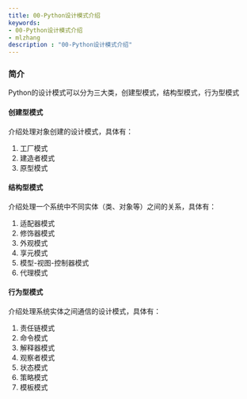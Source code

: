 ```yaml
---
title: 00-Python设计模式介绍
keywords:
- 00-Python设计模式介绍
- mlzhang
description : "00-Python设计模式介绍"
---
```

### 简介

Python的设计模式可以分为三大类，创建型模式，结构型模式，行为型模式



#### 创建型模式

介绍处理对象创建的设计模式，具体有：

1. 工厂模式
2. 建造者模式
3. 原型模式

#### 结构型模式

介绍处理一个系统中不同实体（类、对象等）之间的关系，具体有：

1. 适配器模式
2. 修饰器模式
3. 外观模式
4. 享元模式
5. 模型-视图-控制器模式
6. 代理模式

#### 行为型模式

介绍处理系统实体之间通信的设计模式，具体有：

1. 责任链模式
2. 命令模式
3. 解释器模式
4. 观察者模式
5. 状态模式
6. 策略模式
7. 模板模式